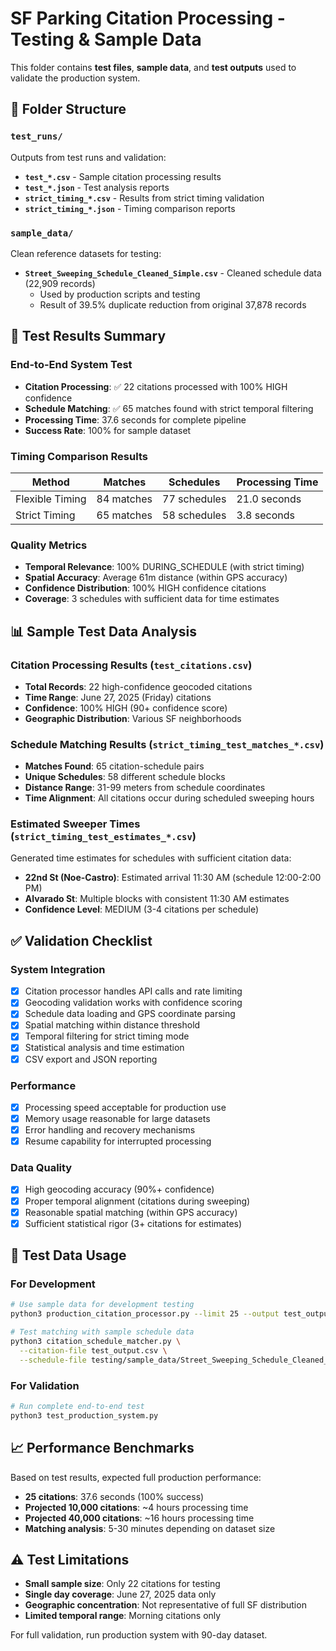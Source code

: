 # SF Parking Citation Processing - Testing & Sample Data

This folder contains **test files**, **sample data**, and **test outputs** used to validate the production system.

## 📁 Folder Structure

### `test_runs/`
Outputs from test runs and validation:
- **`test_*.csv`** - Sample citation processing results
- **`test_*.json`** - Test analysis reports  
- **`strict_timing_*.csv`** - Results from strict timing validation
- **`strict_timing_*.json`** - Timing comparison reports

### `sample_data/`
Clean reference datasets for testing:
- **`Street_Sweeping_Schedule_Cleaned_Simple.csv`** - Cleaned schedule data (22,909 records)
  - Used by production scripts and testing
  - Result of 39.5% duplicate reduction from original 37,878 records

## 🧪 Test Results Summary

### End-to-End System Test
- **Citation Processing**: ✅ 22 citations processed with 100% HIGH confidence
- **Schedule Matching**: ✅ 65 matches found with strict temporal filtering
- **Processing Time**: 37.6 seconds for complete pipeline
- **Success Rate**: 100% for sample dataset

### Timing Comparison Results
| Method | Matches | Schedules | Processing Time |
|--------|---------|-----------|----------------|
| Flexible Timing | 84 matches | 77 schedules | 21.0 seconds |
| Strict Timing | 65 matches | 58 schedules | 3.8 seconds |

### Quality Metrics
- **Temporal Relevance**: 100% DURING_SCHEDULE (with strict timing)
- **Spatial Accuracy**: Average 61m distance (within GPS accuracy)
- **Confidence Distribution**: 100% HIGH confidence citations
- **Coverage**: 3 schedules with sufficient data for time estimates

## 📊 Sample Test Data Analysis

### Citation Processing Results (`test_citations.csv`)
- **Total Records**: 22 high-confidence geocoded citations
- **Time Range**: June 27, 2025 (Friday) citations
- **Confidence**: 100% HIGH (90+ confidence score)
- **Geographic Distribution**: Various SF neighborhoods

### Schedule Matching Results (`strict_timing_test_matches_*.csv`)
- **Matches Found**: 65 citation-schedule pairs
- **Unique Schedules**: 58 different schedule blocks
- **Distance Range**: 31-99 meters from schedule coordinates
- **Time Alignment**: All citations occur during scheduled sweeping hours

### Estimated Sweeper Times (`strict_timing_test_estimates_*.csv`)
Generated time estimates for schedules with sufficient citation data:
- **22nd St (Noe-Castro)**: Estimated arrival 11:30 AM (schedule 12:00-2:00 PM)
- **Alvarado St**: Multiple blocks with consistent 11:30 AM estimates
- **Confidence Level**: MEDIUM (3-4 citations per schedule)

## ✅ Validation Checklist

### System Integration
- [x] Citation processor handles API calls and rate limiting
- [x] Geocoding validation works with confidence scoring  
- [x] Schedule data loading and GPS coordinate parsing
- [x] Spatial matching within distance threshold
- [x] Temporal filtering for strict timing mode
- [x] Statistical analysis and time estimation
- [x] CSV export and JSON reporting

### Performance
- [x] Processing speed acceptable for production use
- [x] Memory usage reasonable for large datasets
- [x] Error handling and recovery mechanisms
- [x] Resume capability for interrupted processing

### Data Quality
- [x] High geocoding accuracy (90%+ confidence)
- [x] Proper temporal alignment (citations during sweeping)
- [x] Reasonable spatial matching (within GPS accuracy)
- [x] Sufficient statistical rigor (3+ citations for estimates)

## 🎯 Test Data Usage

### For Development
```bash
# Use sample data for development testing
python3 production_citation_processor.py --limit 25 --output test_output.csv

# Test matching with sample schedule data  
python3 citation_schedule_matcher.py \
  --citation-file test_output.csv \
  --schedule-file testing/sample_data/Street_Sweeping_Schedule_Cleaned_Simple.csv
```

### For Validation
```bash
# Run complete end-to-end test
python3 test_production_system.py
```

## 📈 Performance Benchmarks

Based on test results, expected full production performance:

- **25 citations**: 37.6 seconds (100% success)
- **Projected 10,000 citations**: ~4 hours processing time  
- **Projected 40,000 citations**: ~16 hours processing time
- **Matching analysis**: 5-30 minutes depending on dataset size

## ⚠️ Test Limitations

- **Small sample size**: Only 22 citations for testing
- **Single day coverage**: June 27, 2025 data only
- **Geographic concentration**: Not representative of full SF distribution
- **Limited temporal range**: Morning citations only

For full validation, run production system with 90-day dataset.
